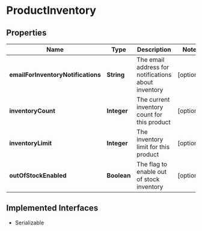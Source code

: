 

# ProductInventory


## Properties

| Name | Type | Description | Notes |
|------------ | ------------- | ------------- | -------------|
|**emailForInventoryNotifications** | **String** | The email address for notifications about inventory |  [optional] |
|**inventoryCount** | **Integer** | The current inventory count for this product |  [optional] |
|**inventoryLimit** | **Integer** | The inventory limit for this product |  [optional] |
|**outOfStockEnabled** | **Boolean** | The flag to enable out of stock inventory |  [optional] |


## Implemented Interfaces

* Serializable

